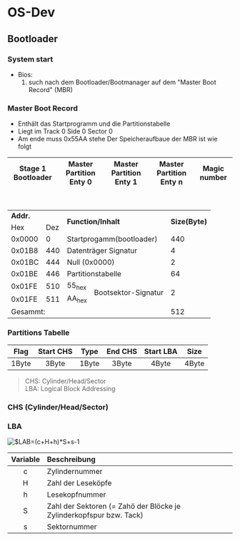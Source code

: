 # OS-Dev

## Bootloader
### System start

- Bios:
  1. such nach dem Bootloader/Bootmanager auf dem "Master Boot Record" (MBR)
 
### Master Boot Record
 - Enthält das Startprogramm und die Partitionstabelle
 - Liegt im Track 0 Side 0 Sector 0
 - Am ende muss 0x55AA stehe
Der Speicheraufbaue der MBR ist wie folgt 

| Stage 1 Bootloader | Master Partition Enty 0 | Master Partition Enty 1 | Master Partition Enty n | Magic number |
| ------------------ | ----------------------- | ----------------------- | ----------------------- | ------------ |
<br/>
<table border="0">
 <tr>
    <td colspan="2"><b>Addr.</b>
    <td rowspan="2" colspan="2"><b>Function/Inhalt</b></td>
    <td rowspan="2"><b>Size(Byte)</b></td>
 </tr>
 <tr>
    <td>Hex</td>
    <td>Dez</td>
 </tr>
 <tr>
    <td>0x0000</td>
    <td>0</td>
    <td colspan="2">Startprogamm(bootloader)</td>
    <td>440</td>
 </tr>
 <tr>
    <td>0x01B8</td>
    <td>440</td>
    <td colspan="2">Datenträger Signatur</td>
    <td>4</td>
 </tr>
 <tr>
    <td>0x01BC</td>
    <td>444</td>
    <td colspan="2">Null (0x0000)</td>
    <td>2</td>
 </tr> 
 <tr>
    <td>0x01BE</td>
    <td>446</td>
    <td colspan="2">Partitionstabelle</td>
    <td>64</td>
 </tr>
 <tr>
    <td>0x01FE</td>
    <td>510</td>
    <td>55<sub>hex</sub>
    <td rowspan="2">Bootsektor-Signatur</td>
    <td rowspan="2">2</td>
 </tr>
 <tr >
    <td>0x01FE</td>
    <td>511</td>
    <td>AA<sub>hex</sub>
 </tr>
 <tr>
  <td colspan="4">Gesammt:</td>
  <td>512</td>
</table>

### Partitions Tabelle 
| Flag  | Start CHS | Type  | End CHS | Start LBA | Size  |
| :---: | :-------: | :---: | :-----: | :-------: | :---: |
| 1Byte |   3Byte   | 1Byte |  3Byte  |   4Byte   | 4Byte |

> CHS: Cylinder/Head/Sector<br/>
> LBA: Logical Block Addressing<br/>
### CHS (Cylinder/Head/Sector)

### LBA 
<img src="https://latex.codecogs.com/gif.latex?$LAB=(C&plus;H&plus;h)*S&plus;s-1" title="$LAB=(c+H+h)*S+s-1"/><br/>

| Variable | Beschreibung                                                         |
| :------: | :------------------------------------------------------------------- |
|    c     | Zylindernummer                                                       |
|    H     | Zahl der Leseköpfe                                                   |
|    h     | Lesekopfnummer                                                       |
|    S     | Zahl der Sektoren (= Zahö der Blöcke je Zylinderkopfspur  bzw. Tack) |
|    s     | Sektornummer                                                         |
